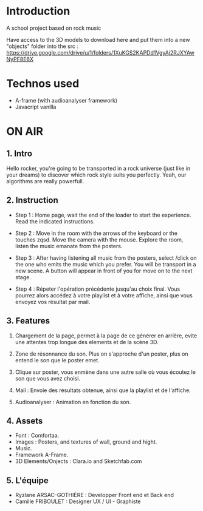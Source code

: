 # Introduction
A school project based on rock music

Have access to the 3D models to download here and put them into a new "objects" folder into the src : https://drive.google.com/drive/u/1/folders/1XuKGS2KAPDd1VgyAj2RJXYAwNyPF8E6X

# Technos used

- A-frame (with audioanalyser framework)
- Javacript vanilla

# ON AIR 
##  1. Intro

Hello rocker, you're going to be transported in a rock universe (just like in your dreams) to discover which rock style suits you perfectly. Yeah, our algorithms are really powerfull.

## 2. Instruction
 - Step 1 : Home page, wait the end of the loader to start the experience. Read the indicated instructions.
 
 - Step 2 : Move in the room with the arrows of the keyboard or the touches zqsd. Move the camera with the mouse. Explore the room, listen the music emanate from the posters. 

 - Step 3 : After having listening all music from the posters, select /click on the one who emits the music which you prefer. You will be transport in a new scene. A button will appear in front of you for move on to the next stage. 

 - Step 4 :  Répeter l'opération précédente jusqu'au choix final. Vous pourrez alors accédez à votre playlist et à votre affiche, ainsi que vous envoyez vos résultat par mail. 

## 3. Features

1. Chargement de la page, permet à la page de ce générer en arrière, evite une attentes trop longue des elements et de la scène 3D. 

2. Zone de résonnance du son. Plus on s'approche d'un poster, plus on entend le son que le poster emet. 

3. Clique sur poster, vous enmène dans une autre salle où vous écoutez le son que vous avez choisi. 

4. Mail : Envoie des résultats obtenue, ainsi que la playlist et de l'affiche. 

5. Audioanalyser : Animation en fonction du son. 

## 4. Assets

- Font :  Comfortaa. 
- Images  :  Posters, and textures of wall, ground and hight. 
- Music.
- Framework A-Frame.
- 3D Elements/Onjects : Clara.io and Sketchfab.com


## 5. L'équipe 

- Ryzlane ARSAC-GOTHIÈRE : Developper Front end et Back end
- Camille FRIBOULET : Designer UX / UI - Graphiste 
